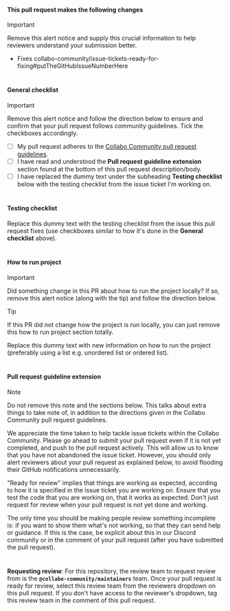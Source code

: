 #### This pull request makes the following changes

> [!IMPORTANT]  
> Remove this alert notice and supply this crucial information to help reviewers understand your submission better.

* Fixes collabo-community/issue-tickets-ready-for-fixing#putTheGitHubIssueNumberHere

#

#### General checklist

> [!IMPORTANT]  
> Remove this alert notice and follow the direction below to ensure and confirm that your pull request follows community guidelines. Tick the checkboxes accordingly.

- [ ] My pull request adheres to the [Collabo Community pull request guidelines](https://docs.collabocommunity.com/pull-request-guidelines).
- [ ] I have read and understood the **Pull request guideline extension** section found at the bottom of this pull request description/body.
- [ ] I have replaced the dummy text under the subheading **Testing checklist** below with the testing checklist from the issue ticket I'm working on.

#

#### Testing checklist

Replace this dummy text with the testing checklist from the issue this pull request fixes (use checkboxes similar to how it's done in the **General checklist** above).

#

#### How to run project

> [!IMPORTANT]  
> Did something change in this PR about how to run the project locally? If so, remove this alert notice (along with the tip) and follow the direction below. 

> [!TIP]  
> If this PR did not change how the project is run locally, you can just remove this how to run project section totally.

Replace this dummy text with new information on how to run the project (preferably using a list e.g. unordered list or ordered list).

#

#### Pull request guideline extension

> [!NOTE]  
> Do not remove this note and the sections below. This talks about extra things to take note of, in addition to the directions given in the Collabo Community pull request guidelines.

We appreciate the time taken to help tackle issue tickets within the Collabo Community. Please go ahead to submit your pull request even if it is not yet completed, and push to the pull request actively. This will allow us to know that you have not abandoned the issue ticket. However, you should only alert reviewers about your pull request as explained below, to avoid flooding their GitHub notifications unnecessarily.

"Ready for review" implies that things are working as expected, according to how it is specified in the issue ticket you are working on. Ensure that you test the code that you are working on, that it works as expected. Don't just request for review when your pull request is not yet done and working.

The only time you should be making people review something incomplete is: if you want to show them what's not working, so that they can send help or guidance. If this is the case, be explicit about this in our Discord community or in the comment of your pull request (after you have submitted the pull request).

#

**Requesting review**: For this repository, the review team to request review from is the **`@collabo-community/maintainers`** team. Once your pull request is ready for review, select this review team from the reviewers dropdown on this pull request. If you don't have access to the reviewer's dropdown, tag this review team in the comment of this pull request.

